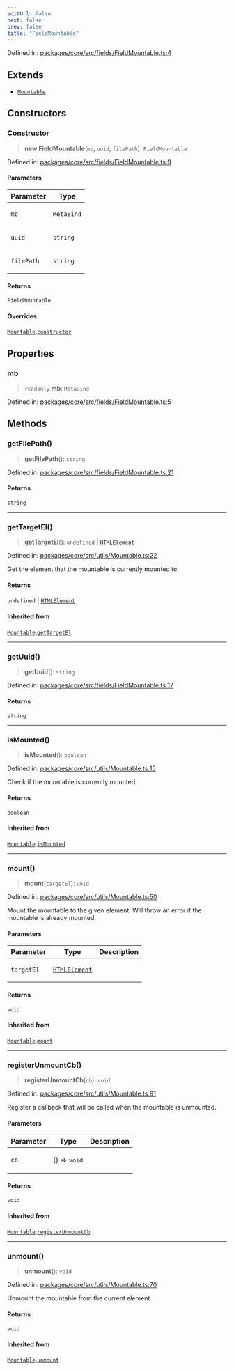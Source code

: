 ```yaml
---
editUrl: false
next: false
prev: false
title: "FieldMountable"
---
```


Defined in: [packages/core/src/fields/FieldMountable.ts:4](https://github.com/mProjectsCode/obsidian-meta-bind-plugin/blob/6e87907d27dd07b6437b63c980b11d2bfef62599/packages/core/src/fields/FieldMountable.ts#L4)

## Extends

- [`Mountable`](/obsidian-meta-bind-plugin-docs/api/classes/mountable/)

## Constructors

### Constructor

> **new FieldMountable**(`mb`, `uuid`, `filePath`): `FieldMountable`

Defined in: [packages/core/src/fields/FieldMountable.ts:9](https://github.com/mProjectsCode/obsidian-meta-bind-plugin/blob/6e87907d27dd07b6437b63c980b11d2bfef62599/packages/core/src/fields/FieldMountable.ts#L9)

#### Parameters

<table>
<thead>
<tr>
<th>Parameter</th>
<th>Type</th>
</tr>
</thead>
<tbody>
<tr>
<td>

`mb`

</td>
<td>

`MetaBind`

</td>
</tr>
<tr>
<td>

`uuid`

</td>
<td>

`string`

</td>
</tr>
<tr>
<td>

`filePath`

</td>
<td>

`string`

</td>
</tr>
</tbody>
</table>

#### Returns

`FieldMountable`

#### Overrides

[`Mountable`](/obsidian-meta-bind-plugin-docs/api/classes/mountable/).[`constructor`](/obsidian-meta-bind-plugin-docs/api/classes/mountable/#constructor)

## Properties

### mb

> `readonly` **mb**: `MetaBind`

Defined in: [packages/core/src/fields/FieldMountable.ts:5](https://github.com/mProjectsCode/obsidian-meta-bind-plugin/blob/6e87907d27dd07b6437b63c980b11d2bfef62599/packages/core/src/fields/FieldMountable.ts#L5)

## Methods

### getFilePath()

> **getFilePath**(): `string`

Defined in: [packages/core/src/fields/FieldMountable.ts:21](https://github.com/mProjectsCode/obsidian-meta-bind-plugin/blob/6e87907d27dd07b6437b63c980b11d2bfef62599/packages/core/src/fields/FieldMountable.ts#L21)

#### Returns

`string`

***

### getTargetEl()

> **getTargetEl**(): `undefined` \| [`HTMLElement`](https://developer.mozilla.org/docs/Web/API/HTMLElement)

Defined in: [packages/core/src/utils/Mountable.ts:22](https://github.com/mProjectsCode/obsidian-meta-bind-plugin/blob/6e87907d27dd07b6437b63c980b11d2bfef62599/packages/core/src/utils/Mountable.ts#L22)

Get the element that the mountable is currently mounted to.

#### Returns

`undefined` \| [`HTMLElement`](https://developer.mozilla.org/docs/Web/API/HTMLElement)

#### Inherited from

[`Mountable`](/obsidian-meta-bind-plugin-docs/api/classes/mountable/).[`getTargetEl`](/obsidian-meta-bind-plugin-docs/api/classes/mountable/#gettargetel)

***

### getUuid()

> **getUuid**(): `string`

Defined in: [packages/core/src/fields/FieldMountable.ts:17](https://github.com/mProjectsCode/obsidian-meta-bind-plugin/blob/6e87907d27dd07b6437b63c980b11d2bfef62599/packages/core/src/fields/FieldMountable.ts#L17)

#### Returns

`string`

***

### isMounted()

> **isMounted**(): `boolean`

Defined in: [packages/core/src/utils/Mountable.ts:15](https://github.com/mProjectsCode/obsidian-meta-bind-plugin/blob/6e87907d27dd07b6437b63c980b11d2bfef62599/packages/core/src/utils/Mountable.ts#L15)

Check if the mountable is currently mounted.

#### Returns

`boolean`

#### Inherited from

[`Mountable`](/obsidian-meta-bind-plugin-docs/api/classes/mountable/).[`isMounted`](/obsidian-meta-bind-plugin-docs/api/classes/mountable/#ismounted)

***

### mount()

> **mount**(`targetEl`): `void`

Defined in: [packages/core/src/utils/Mountable.ts:50](https://github.com/mProjectsCode/obsidian-meta-bind-plugin/blob/6e87907d27dd07b6437b63c980b11d2bfef62599/packages/core/src/utils/Mountable.ts#L50)

Mount the mountable to the given element.
Will throw an error if the mountable is already mounted.

#### Parameters

<table>
<thead>
<tr>
<th>Parameter</th>
<th>Type</th>
<th>Description</th>
</tr>
</thead>
<tbody>
<tr>
<td>

`targetEl`

</td>
<td>

[`HTMLElement`](https://developer.mozilla.org/docs/Web/API/HTMLElement)

</td>
<td>

</td>
</tr>
</tbody>
</table>

#### Returns

`void`

#### Inherited from

[`Mountable`](/obsidian-meta-bind-plugin-docs/api/classes/mountable/).[`mount`](/obsidian-meta-bind-plugin-docs/api/classes/mountable/#mount)

***

### registerUnmountCb()

> **registerUnmountCb**(`cb`): `void`

Defined in: [packages/core/src/utils/Mountable.ts:91](https://github.com/mProjectsCode/obsidian-meta-bind-plugin/blob/6e87907d27dd07b6437b63c980b11d2bfef62599/packages/core/src/utils/Mountable.ts#L91)

Register a callback that will be called when the mountable is unmounted.

#### Parameters

<table>
<thead>
<tr>
<th>Parameter</th>
<th>Type</th>
<th>Description</th>
</tr>
</thead>
<tbody>
<tr>
<td>

`cb`

</td>
<td>

() => `void`

</td>
<td>

</td>
</tr>
</tbody>
</table>

#### Returns

`void`

#### Inherited from

[`Mountable`](/obsidian-meta-bind-plugin-docs/api/classes/mountable/).[`registerUnmountCb`](/obsidian-meta-bind-plugin-docs/api/classes/mountable/#registerunmountcb)

***

### unmount()

> **unmount**(): `void`

Defined in: [packages/core/src/utils/Mountable.ts:70](https://github.com/mProjectsCode/obsidian-meta-bind-plugin/blob/6e87907d27dd07b6437b63c980b11d2bfef62599/packages/core/src/utils/Mountable.ts#L70)

Unmount the mountable from the current element.

#### Returns

`void`

#### Inherited from

[`Mountable`](/obsidian-meta-bind-plugin-docs/api/classes/mountable/).[`unmount`](/obsidian-meta-bind-plugin-docs/api/classes/mountable/#unmount)
